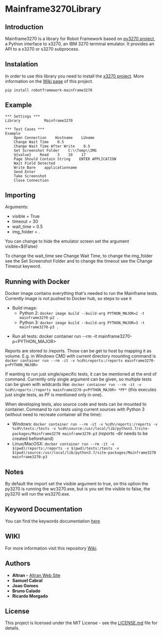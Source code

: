 # Mainframe3270Library

## Introduction

Mainframe3270 is a library for Robot Framework based on [py3270 project](https://pypi.org/project/py3270/), a Python interface to x3270, an IBM 3270 terminal emulator. It provides an API to a x3270 or s3270 subprocess.

## Instalation

In order to use this library you need to install the [x3270 project](http://x3270.bgp.nu/download.html). More information on the [Wiki page](https://github.com/Altran-PT-GDC/Robot-Framework-Mainframe-3270-Library/wiki/Instalation) of this project.

`pip install robotframework-mainframe3270`

## Example

    *** Settings ***
    Library           Mainframe3270

    *** Test Cases ***
    Example
        Open Connection    Hostname    LUname
        Change Wait Time    0.5
        Change Wait Time After Write    0.5
        Set Screenshot Folder    C:\\Temp\\IMG
        ${value}    Read    3    10    17
        Page Should Contain String    ENTER APPLICATION
        Wait Field Detected
        Write Bare    applicationname
        Send Enter
        Take Screenshot
        Close Connection

## Importing

Arguments:
   - visible = True
   - timeout = 30
   - wait_time = 0.5
   - img_folder = . 	

You can change to hide the emulator screen set the argument visible=${False}

To change the wait_time see Change Wait Time, to change the img_folder see the Set Screenshot Folder and to change the timeout see the Change Timeout keyword.

## Running with Docker

Docker image contains everything that's needed to run the Mainframe tests. Currently image is not pushed to Docker hub, so steps to use it
* Build image:
  * Python 2: `docker image build --build-arg PYTHON_MAJOR=2 -t mainframe3270-p2 .`
  * Python 3: `docker image build --build-arg PYTHON_MAJOR=3 -t mainframe3270-p3 .`
- Run all tests: docker container run --rm -it mainframe3270-p<PYTHON_MAJOR>

Reports are stored to /reports. Those can be get to host by mapping it as volume. E.g. in Windows CMD with current directory mounting command is `docker container run --rm -it -v %cd%\reports:/reports mainframe3270-p<PYTHON_MAJOR>`

If wanting to run just single/specific tests, it can be mentioned at the end of command. Currently only single argument can be given, so multiple tests can be given with wildcards like: `docker container run --rm -it -v %cd%\reports:/reports mainframe3270-p<PYTHON_MAJOR> *PF*` (this executes just single tests, as PF is mentioned only in one).

When developing tests, also source code and tests can be mounted to container. Command to run tests using current sources with Python 3 (without need to recreate container all the time):
* Windows: `docker container run --rm -it -v %cd%\reports:/reports -v %cd%\tests:/tests -v %cd%\source:/usr/local/lib/python3.7/site-packages/Mainframe3270 mainframe3270-p3` (_reports_ -dir needs to be created beforehand)
* Linux/MacOSX: `docker container run --rm -it -v $(pwd)/reports:/reports -v $(pwd)/tests:/tests -v $(pwd)/source:/usr/local/lib/python3.7/site-packages/Mainframe3270 mainframe3270-p3`  

## Notes

By default the import set the visible argument to true, on this option the py3270 is running the wc3270.exe, but is you set the visible to false, the py3270 will run the ws3270.exe.

## Keyword Documentation

You can find the keywords documentation [here](https://rawgit.com/Altran-PT-GDC/Robot-Framework-Mainframe-3270-Library/master/doc/documentation.html)

## WIKI
For more information visit this repository [Wiki](https://github.com/Altran-PT-GDC/Robot-Framework-Mainframe-3270-Library/wiki).

## Authors
   - **Altran -** [Altran Web Site](https://www.altran.com/us/en/)
   - **Samuel Cabral**
   - **Joao Gomes**
   - **Bruno Calado**
   - **Ricardo Morgado**
   
## License
This project is licensed under the MIT License - see the [LICENSE.md](https://github.com/Altran-PT-GDC/Robot-Framework-Mainframe-3270-Library/blob/master/LICENSE) file for details.
